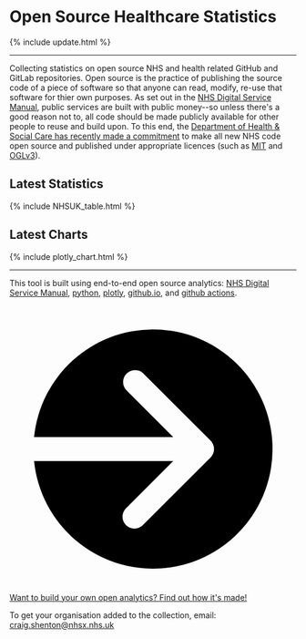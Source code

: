 <script src="https://cdn.plot.ly/plotly-latest.min.js"></script>

# Open Source Healthcare Statistics

{% include update.html %}

<hr class="nhsuk-u-margin-top-0 nhsuk-u-margin-bottom-6">

Collecting statistics on open source NHS and health related GitHub and GitLab repositories. Open source is the practice of publishing the source code of a piece of software so that anyone can read, modify, re-use that software for thier own purposes. As set out in the [NHS Digital Service Manual](https://service-manual.nhs.uk/service-standard/12-make-new-source-code-open), public services are built with public money--so unless there's a good reason not to, all code should be made publicly available for other people to reuse and build upon. To this end, the [Department of Health & Social Care has recently made a commitment](https://www.gov.uk/government/publications/data-saves-lives-reshaping-health-and-social-care-with-data-draft/data-saves-lives-reshaping-health-and-social-care-with-data-draft) to make all new NHS code open source and published under appropriate licences (such as [MIT](https://opensource.org/licenses/MIT) and [OGLv3](http://www.nationalarchives.gov.uk/doc/open-government-licence/version/3/)).

## Latest Statistics

{% include NHSUK_table.html %}

## Latest Charts

{% include plotly_chart.html %}

<hr class="nhsuk-u-margin-top-0 nhsuk-u-margin-bottom-6">

This tool is built using end-to-end open source analytics: [NHS Digital Service Manual](https://service-manual.nhs.uk/), [python](https://nhs-pycom.net/), [plotly](https://plotly.com/python/), [github.io](https://pages.github.com/), and [github actions](https://github.com/features/actions).

<div class="nhsuk-action-link">
  <a class="nhsuk-action-link__link" href="/open-health-statistics/blog">
    <svg class="nhsuk-icon nhsuk-icon__arrow-right-circle" xmlns="http://www.w3.org/2000/svg" viewBox="0 0 24 24" aria-hidden="true">
      <path d="M0 0h24v24H0z" fill="none"></path>
      <path d="M12 2a10 10 0 0 0-9.95 9h11.64L9.74 7.05a1 1 0 0 1 1.41-1.41l5.66 5.65a1 1 0 0 1 0 1.42l-5.66 5.65a1 1 0 0 1-1.41 0 1 1 0 0 1 0-1.41L13.69 13H2.05A10 10 0 1 0 12 2z"></path>
    </svg>
    <span class="nhsuk-action-link__text">Want to build your own open analytics? Find out how it's made!</span>
  </a>
</div>

To get your organisation added to the collection, email: <a href="mailto:craig.shenton@nhsx.nhs.uk">craig.shenton@nhsx.nhs.uk</a>
